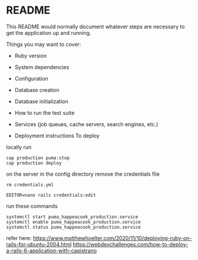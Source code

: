 # README

This README would normally document whatever steps are necessary to get the
application up and running.

Things you may want to cover:

* Ruby version

* System dependencies

* Configuration

* Database creation

* Database initialization

* How to run the test suite

* Services (job queues, cache servers, search engines, etc.)

* Deployment instructions
To deploy

locally run
```
cap production puma:stop
cap production deploy
```

on the server
in the config directory remove the credentials file

```
rm credentials.yml
```

```
EDITOR=nano rails credentials:edit
```

run these commands
```
systemctl start puma_happeacook_production.service
systemctl enable puma_happeacook_production.service
systemctl status puma_happeacook_production.service
```

refer here:
https://www.matthewhoelter.com/2020/11/10/deploying-ruby-on-rails-for-ubuntu-2004.html
https://webdevchallenges.com/how-to-deploy-a-rails-6-application-with-capistrano
